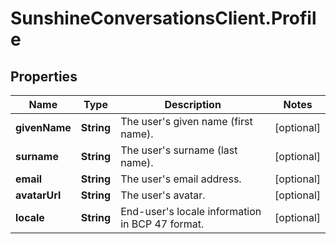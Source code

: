 # SunshineConversationsClient.Profile

## Properties

Name | Type | Description | Notes
------------ | ------------- | ------------- | -------------
**givenName** | **String** | The user&#39;s given name (first name). | [optional] 
**surname** | **String** | The user&#39;s surname (last name). | [optional] 
**email** | **String** | The user&#39;s email address. | [optional] 
**avatarUrl** | **String** | The user&#39;s avatar. | [optional] 
**locale** | **String** | End-user&#39;s locale information in BCP 47 format. | [optional] 



